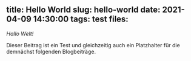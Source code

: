 title: Hello World
slug: hello-world
date: 2021-04-09 14:30:00
tags: test
files: 
---

_Hallo Welt!_

Dieser Beitrag ist ein Test und gleichzeitig auch ein Platzhalter für die demnächst folgenden Blogbeiträge.

